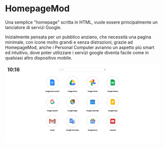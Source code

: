 # HomepageMod

Una semplice "homepage" scritta in HTML, vuole essere principalmente un lanciatore di servizi Google.

Inizialmente pensata per un pubblico anziano, che necessità una pagina minimale, con icone molto grandi e senza distrazioni, grazie ad HomepageMod, anche i Personal Computer avranno un aspetto più smart ed intuitivo, dove poter utilizzare i servizi google diventa facile come in qualsiasi altro dispositivo mobile.

![alt text](https://github.com/h4shell/HomepageMod/blob/master/preview/homepage.jpg?raw=true)
